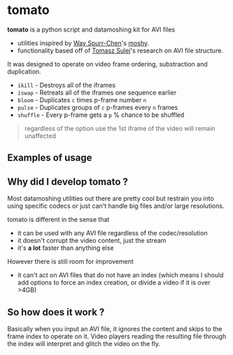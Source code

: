 # tomato

**tomato** is a python script and datamoshing kit for AVI files 
- utilities inspired by [Way Spurr-Chen](https://github.com/wayspurrchen)'s [moshy](https://github.com/wayspurrchen/moshy). 
- functionality based off of [Tomasz Sulej](https://github.com/tsulej)'s research on AVI file structure.

It was designed to operate on video frame ordering, substraction and duplication.

- `ikill` - Destroys all of the iframes
- `iswap` - Retreats all of the iframes one sequence earlier
- `bloom` - Duplicates `c` times p-frame number `n`
- `pulse` - Duplicates groups of `c` p-frames every `n` frames
- `shuffle` - Every p-frame gets a `p` % chance to be shuffled

> regardless of the option use the 1st iframe of the video will remain unaffected

## Examples of usage

## Why did I develop tomato ?

Most datamoshing utilities out there are pretty cool but restrain you into using specific codecs or just can't handle big files and/or large resolutions.

tomato is different in the sense that

+ it can be used with any AVI file regardless of the codec/resolution
+ it doesn't corrupt the video content, just the stream
+ it's **a lot** faster than anything else

However there is still room for improvement

- it can't act on AVI files that do not have an index
(which means I should add options to force an index creation, or divide a video if it is over >4GB) 

## So how does it work ?

Basically when you input an AVI file, it ignores the content and skips to the frame index to operate on it.
Video players reading the resulting file through the index will interpret and glitch the video on the fly.
